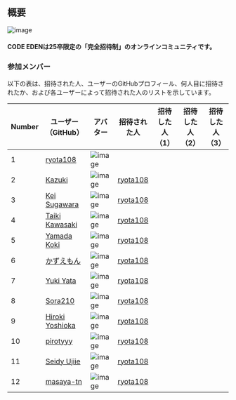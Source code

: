 ## 概要

![image](https://github.com/Coder-Eden/.github-private/assets/83957178/50505e63-2fba-4733-b825-b9b7e3615ad0)

#### CODE EDENは25卒限定の「完全招待制」のオンラインコミュニティです。

### 参加メンバー

以下の表は、招待された人、ユーザーのGitHubプロフィール、何人目に招待されたか、および各ユーザーによって招待された人のリストを示しています。

| Number | ユーザー（GitHub） | アバター | 招待された人 | 招待した人（1）| 招待した人（2）| 招待した人（3）| 招待数 |
|-------|------------------|--------|------------|----------------|----------------|----------------|------|
| 1 | [ryota108](https://github.com/ryota108) | ![image](https://avatars.githubusercontent.com/u/83957178?v=4) |  |  |  |  | 0 |
| 2 | [Kazuki](https://github.com/cocoide) | ![image](https://avatars.githubusercontent.com/u/113165849?v=4) | [ryota108](https://github.com/ryota108) |  |  |  | 0 |
| 3 | [Kei Sugawara](https://github.com/keis8221) | ![image](https://avatars.githubusercontent.com/u/54695442?v=4) | [ryota108](https://github.com/ryota108) |  |  |  | 0 |
| 4 | [Taiki Kawasaki ](https://github.com/taikicoco) | ![image](https://avatars.githubusercontent.com/u/80304118?v=4) | [ryota108](https://github.com/ryota108) |  |  |  | 0 |
| 5 | [Yamada Koki](https://github.com/koki-algebra) | ![image](https://avatars.githubusercontent.com/u/54975589?v=4) | [ryota108](https://github.com/ryota108) |  |  |  | 0 |
| 6 | [かずえもん](https://github.com/kazuemon) | ![image](https://avatars.githubusercontent.com/u/12812934?v=4) | [ryota108](https://github.com/ryota108) |  |  |  | 0 |
| 7 | [Yuki Yata](https://github.com/arfes0e2b3c) | ![image](https://avatars.githubusercontent.com/u/86275398?v=4) | [ryota108](https://github.com/ryota108) |  |  |  | 0 |
| 8 | [Sora210](https://github.com/Sora-210) | ![image](https://avatars.githubusercontent.com/u/46365745?v=4) | [ryota108](https://github.com/ryota108) |  |  |  | 0 |
| 9 | [Hiroki Yoshioka](https://github.com/YoshiYoshiPro) | ![image](https://avatars.githubusercontent.com/u/106864912?v=4) | [ryota108](https://github.com/ryota108) |  |  |  | 0 |
| 10 | [pirotyyy](https://github.com/pirotyyy) | ![image](https://avatars.githubusercontent.com/u/112918420?v=4) | [ryota108](https://github.com/ryota108) |  |  |  | 0 |
| 11 | [Seidy Ujiie](https://github.com/Seidy-u) | ![image](https://avatars.githubusercontent.com/u/85110663?v=4) | [ryota108](https://github.com/ryota108) |  |  |  | 0 |
| 12 | [masaya-tn](https://github.com/masaya-tn) | ![image](https://avatars.githubusercontent.com/u/61619091?v=4) | [ryota108](https://github.com/ryota108) |  |  |  | 0 |
